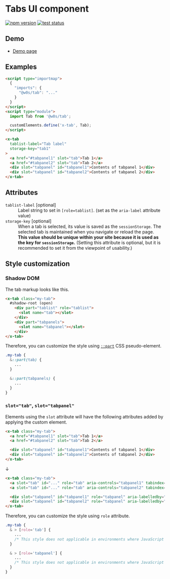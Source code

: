 # Tabs UI component

[![npm version](https://badge.fury.io/js/%40w0s%2Ftab.svg)](https://www.npmjs.com/package/@w0s/tab)
[![test status](https://github.com/SaekiTominaga/frontend/actions/workflows/tab-test.yml/badge.svg)](https://github.com/SaekiTominaga/frontend/actions/workflows/tab-test.yml)

## Demo

- [Demo page](https://saekitominaga.github.io/frontend/packages/tab/demo/)

## Examples

```HTML
<script type="importmap">
  {
    "imports": {
      "@w0s/tab": "..."
    }
  }
</script>
<script type="module">
  import Tab from '@w0s/tab';

  customElements.define('x-tab', Tab);
</script>

<x-tab
  tablist-label="Tab label"
  storage-key="tab1"
>
  <a href="#tabpanel1" slot="tab">Tab 1</a>
  <a href="#tabpanel2" slot="tab">Tab 2</a>
  <div slot="tabpanel" id="tabpanel1">Contents of tabpanel 1</div>
  <div slot="tabpanel" id="tabpanel2">Contents of tabpanel 2</div>
</x-tab>
```

## Attributes

<dl>
<dt><code>tablist-label</code> [optional]</dt>
<dd>Label string to set in <code>[role=tablist]</code>. (set as the <code>aria-label</code> attribute value)</dd>
<dt><code>storage-key</code> [optional]</dt>
<dd>When a tab is selected, its value is saved as the <code>sessionStorage</code>. The selected tab is maintained when you navigate or reload the page. <strong>This value should be unique within your site because it is used as the key for <code>sessionStorage</code>.</strong> (Setting this attribute is optional, but it is recommended to set it from the viewpoint of usability.)</dd>
</dl>

## Style customization

### Shadow DOM

The tab markup looks like this.

```html
<x-tab class="my-tab">
  #shadow-root (open)
    <div part="tablist" role="tablist">
      <slot name="tab"></slot>
    </div>
    <div part="tabpanels">
      <slot name="tabpanel"></slot>
    </div>
</x-tab>
```

Therefore, you can customize the style using [`::part`](https://developer.mozilla.org/en-US/docs/Web/CSS/::part) CSS pseudo-element.

```css
.my-tab {
  &::part(tab) {
    ...
  }

  &::part(tabpanels) {
    ...
  }
}
```

### `slot="tab"`, `slot="tabpanel"`

Elements using the `slot` attribute will have the following attributes added by applying the custom element.

```html
<x-tab class="my-tab">
  <a href="#tabpanel1" slot="tab">Tab 1</a>
  <a href="#tabpanel2" slot="tab">Tab 2</a>

  <div slot="tabpanel" id="tabpanel1">Contents of tabpanel 1</div>
  <div slot="tabpanel" id="tabpanel2">Contents of tabpanel 2</div>
</x-tab>
```
↓
```html
<x-tab class="my-tab">
  <a slot="tab" id="..." role="tab" aria-controls="tabpanel1" tabindex="0" aria-selected="true" aria-expanded="true">Tab 1</a>
  <a slot="tab" id="..." role="tab" aria-controls="tabpanel2" tabindex="-1" aria-selected="false" aria-expanded="false">Tab 2</a>

  <div slot="tabpanel" id="tabpanel1" role="tabpanel" aria-labelledby="..." aria-hidden="false">Contents of tabpanel 1</div>
  <div slot="tabpanel" id="tabpanel2" role="tabpanel" aria-labelledby="..." aria-hidden="true">Contents of tabpanel 2</div>
</x-tab>
```

Therefore, you can customize the style using `role` attribute.

```css
.my-tab {
  & > [role='tab'] {
    ...
    /* This style does not applicable in environments where JavaScript is disabled */
  }

  & > [role='tabpanel'] {
    ...
    /* This style does not applicable in environments where JavaScript is disabled */
  }
}
```
